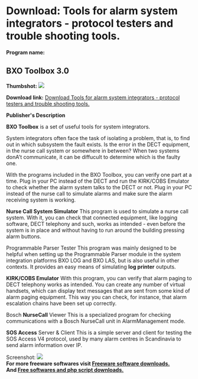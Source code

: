 # Download: Tools for alarm system integrators - protocol testers and trouble shooting tools.

**Program name:**

## BXO Toolbox 3.0

  
**Thumbshot:** ![](http://www.freewarefiles.com/screenshot/bxotools_md.jpg)   
  
**Download link:** [Download Tools for alarm system integrators - protocol testers and trouble shooting tools.](http://freesoftwares.boysofts.com/BXO-Toolbox_program_43772.html)  
  


**Publisher's Description**  
  


**BXO Toolbox** is a set of useful tools for system integrators. 

System integrators often face the task of isolating a problem, that is, to find out in which subsystem the fault exists. Is the error in the DECT equipment, in the nurse call system or somewhere in between? When two systems donA't communicate, it can be diffucult to determine which is the faulty one.

With the programs included in the BXO Toolbox, you can verify one part at a time. Plug in your PC instead of the DECT and run the KIRK/COBS Emulator to check whether the alarm system talks to the DECT or not. Plug in your PC instead of the nurse call to simulate alarms and make sure the alarm receiving system is working.

**Nurse Call System Simulator** This program is used to simulate a nurse call system. With it, you can check that connected equipment, like logging software, DECT telephony and such, works as intended - even before the system is in place and without having to run around the building pressing alarm buttons.

Programmable Parser Tester This program was mainly designed to be helpful when setting up the Programmable Parser module in the system integration platforms BXO LOG and BXO LAS, but is also useful in other contexts. It provides an easy means of simulating **log printer** outputs.

**KIRK/COBS Emulator** With this program, you can verify that alarm paging to DECT telephony works as intended. You can create any number of virtual handsets, which can display text messages that are sent from some kind of alarm paging equipment. This way you can check, for instance, that alarm escalation chains have been set up correctly.

Bosch **NurseCall** Viewer This is a specialized program for checking communications with a Bosch NurseCall unit in AlarmManagement mode.

**SOS Access** Server & Client This is a simple server and client for testing the SOS Access V4 protocol, used by many alarm centres in Scandinavia to send alarm information over IP.

  
  
Screenshot: ![](http://www.freewarefiles.com/screenshot/bxotools.jpg)   
**For more freeware softwares visit [Freeware software downloads.](http://freesoftwares.boysofts.com/)**   
**And [Free softwares and php script downloads.](http://www.boysofts.com/)**
